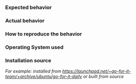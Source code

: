 ### Expected behavior

### Actual behavior

### How to reproduce the behavior

### Operating System used

### Installation source
_For example: installed from https://launchpad.net/~go-for-it-team/+archive/ubuntu/go-for-it-daily or built from source_
